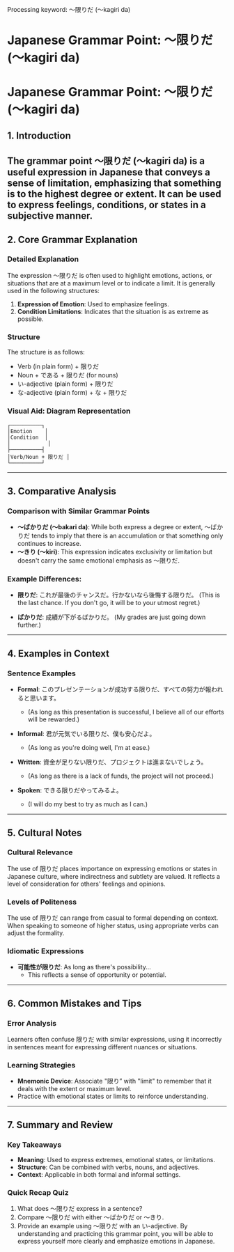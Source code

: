 Processing keyword: ～限りだ (〜kagiri da)
# Japanese Grammar Point: ～限りだ (〜kagiri da)
# Japanese Grammar Point: ～限りだ (〜kagiri da)
## 1. Introduction
The grammar point ～限りだ (〜kagiri da) is a useful expression in Japanese that conveys a sense of limitation, emphasizing that something is to the highest degree or extent. It can be used to express feelings, conditions, or states in a subjective manner.
---
## 2. Core Grammar Explanation
### Detailed Explanation
The expression ～限りだ is often used to highlight emotions, actions, or situations that are at a maximum level or to indicate a limit. It is generally used in the following structures:
1. **Expression of Emotion**: Used to emphasize feelings.
2. **Condition Limitations**: Indicates that the situation is as extreme as possible.
### Structure
The structure is as follows:
- Verb (in plain form) + 限りだ
- Noun + である + 限りだ (for nouns)
- い-adjective (plain form) + 限りだ
- な-adjective (plain form) + な + 限りだ
### Visual Aid: Diagram Representation
```
┌──────────┐
│Emotion    │
│Condition  │
│            │
├──────────┤
│Verb/Noun + 限りだ │
└──────────┘
```
---
## 3. Comparative Analysis
### Comparison with Similar Grammar Points
- **～ばかりだ (〜bakari da)**: While both express a degree or extent, ～ばかりだ tends to imply that there is an accumulation or that something only continues to increase.
- **～きり (〜kiri)**: This expression indicates exclusivity or limitation but doesn't carry the same emotional emphasis as ～限りだ.
### Example Differences:
- **限りだ**: これが最後のチャンスだ。行かないなら後悔する限りだ。
  (This is the last chance. If you don't go, it will be to your utmost regret.)
  
- **ばかりだ**: 成績が下がるばかりだ。
  (My grades are just going down further.)
---
## 4. Examples in Context
### Sentence Examples
- **Formal**: このプレゼンテーションが成功する限りだ、すべての努力が報われると思います。
  - (As long as this presentation is successful, I believe all of our efforts will be rewarded.)
  
- **Informal**: 君が元気でいる限りだ、僕も安心だよ。
  - (As long as you're doing well, I'm at ease.)
  
- **Written**: 資金が足りない限りだ、プロジェクトは進まないでしょう。
  - (As long as there is a lack of funds, the project will not proceed.)
- **Spoken**: できる限りだやってみるよ。
  - (I will do my best to try as much as I can.)
---
## 5. Cultural Notes
### Cultural Relevance
The use of 限りだ places importance on expressing emotions or states in Japanese culture, where indirectness and subtlety are valued. It reflects a level of consideration for others' feelings and opinions.
### Levels of Politeness
The use of 限りだ can range from casual to formal depending on context. When speaking to someone of higher status, using appropriate verbs can adjust the formality.
### Idiomatic Expressions
- **可能性が限りだ**: As long as there's possibility…
  - This reflects a sense of opportunity or potential.
---
## 6. Common Mistakes and Tips
### Error Analysis
Learners often confuse 限りだ with similar expressions, using it incorrectly in sentences meant for expressing different nuances or situations.
### Learning Strategies
- **Mnemonic Device**: Associate "限り” with "limit" to remember that it deals with the extent or maximum level.
- Practice with emotional states or limits to reinforce understanding.
---
## 7. Summary and Review
### Key Takeaways
- **Meaning**: Used to express extremes, emotional states, or limitations.
- **Structure**: Can be combined with verbs, nouns, and adjectives.
- **Context**: Applicable in both formal and informal settings.
### Quick Recap Quiz
1. What does ～限りだ express in a sentence?
2. Compare ～限りだ with either ～ばかりだ or ～きり.
3. Provide an example using ～限りだ with an い-adjective.
By understanding and practicing this grammar point, you will be able to express yourself more clearly and emphasize emotions in Japanese.
